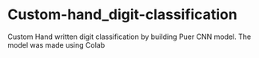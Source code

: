 # Custom-hand_digit-classification

Custom Hand written digit classification by building Puer CNN model. 
The model was made using Colab
